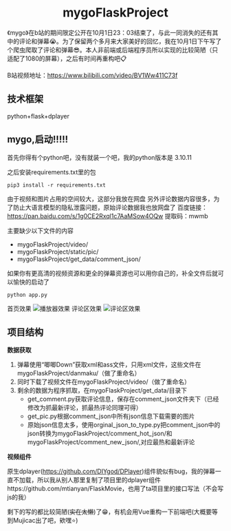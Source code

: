 <h1 align="center">mygoFlaskProject</h1>

《mygo》在b站的期间限定公开在10月1日23：03结束了，与此一同消失的还有其中的评论和弹幕:sob:。为了保留两个多月来大家美好的回忆，我在10月1日下午写了个爬虫爬取了评论和弹幕:sunglasses:。本人非前端或后端程序员所以实现的比较简陋（只适配了1080的屏幕），之后有时间再重构吧:clipboard:

B站视频地址：https://www.bilibili.com/video/BV1Ww411C73f

## 技术框架

python+flask+dplayer

## mygo,启动!!!!!

首先你得有个python吧，没有就装一个吧，我的python版本是 3.10.11

之后安装requirements.txt里的包

```shell
pip3 install -r requirements.txt
```

由于视频和图片占用的空间较大，这部分我放在网盘
另外评论数据内容很多，为了防止大语言模型的隐私泄露问题，原始评论数据我也放网盘了
百度链接：https://pan.baidu.com/s/1g0CE2Rxql1c7AaMSow4OQw  提取码：mwmb


主要缺少以下文件的内容

- mygoFlaskProject/video/
- mygoFlaskProject/static/pic/
- mygoFlaskProject/get_data/comment_json/

如果你有更高清的视频资源和更全的弹幕资源也可以用你自己的，补全文件后就可以愉快的启动了

```shell
python app.py
```
首页效果
![播放器效果](https://github.com/wangwc18/mygoFlaskProject/blob/master/show-player.png)
评论区效果
![评论区效果](https://github.com/wangwc18/mygoFlaskProject/blob/master/show-comment.png)

## 项目结构

**数据获取**

1. 弹幕使用“唧唧Down”获取xml和ass文件，只用xml文件，这些文件在mygoFlaskProject/danmaku/（做了重命名）
2. 同时下载了视频文件在mygoFlaskProject/video/（做了重命名）
3. 剩余的数据为程序抓取，在mygoFlaskProject/get_data/目录下
   - get_comment.py获取评论信息，保存在comment_json文件夹下（已经修改为抓最新评论，抓最热评论同理可得）
   - get_pic.py根据comment_json中所有json信息下载需要的图片
   - 原始json信息太多，使用orginal_json_to_type.py把comment_json中的json转换为mygoFlaskProject/comment_hot_json/和mygoFlaskProject/comment_new_json/,对应最热和最新评论

**视频组件**

原生dplayer(https://github.com/DIYgod/DPlayer)组件貌似有bug，我的弹幕一直不加载，所以我从别人那里复制了项目里的dplayer组件https://github.com/mtianyan/FlaskMovie，也用了ta项目里的接口写法（不会写js的我）



剩下的写的都比较简陋(~~实在太懒~~)了:grin:，有机会用Vue重构一下前端吧(大概要等到Mujicac出了吧，欸嘿:star:)
